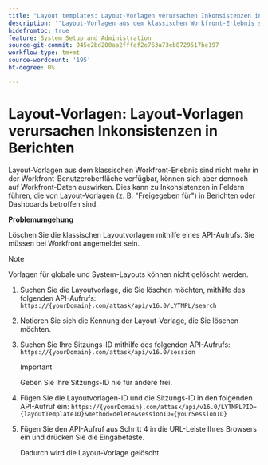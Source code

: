 ```yaml
---
title: "Layout templates: Layout-Vorlagen verursachen Inkonsistenzen in Berichten"
description: '"Layout-Vorlagen aus dem klassischen Workfront-Erlebnis sind nicht mehr in der Workfront-Benutzeroberfläche verfügbar, können sich aber dennoch auf Workfront-Daten auswirken. Dies kann zu Inkonsistenzen in Feldern führen, die von Layoutvorlagen (z. B. "Freigegeben für") in Berichten oder Dashboards betroffen sind."'
hidefromtoc: true
feature: System Setup and Administration
source-git-commit: 045e2bd200aa2fffaf2e763a73eb8729517be197
workflow-type: tm+mt
source-wordcount: '195'
ht-degree: 0%

---
```



# Layout-Vorlagen: Layout-Vorlagen verursachen Inkonsistenzen in Berichten

Layout-Vorlagen aus dem klassischen Workfront-Erlebnis sind nicht mehr in der Workfront-Benutzeroberfläche verfügbar, können sich aber dennoch auf Workfront-Daten auswirken. Dies kann zu Inkonsistenzen in Feldern führen, die von Layout-Vorlagen (z. B. &quot;Freigegeben für&quot;) in Berichten oder Dashboards betroffen sind.

**Problemumgehung**

Löschen Sie die klassischen Layoutvorlagen mithilfe eines API-Aufrufs. Sie müssen bei Workfront angemeldet sein.

>[!NOTE]
>
>Vorlagen für globale und System-Layouts können nicht gelöscht werden.

1. Suchen Sie die Layoutvorlage, die Sie löschen möchten, mithilfe des folgenden API-Aufrufs:
   `https://{yourDomain}.com/attask/api/v16.0/LYTMPL/search`
1. Notieren Sie sich die Kennung der Layout-Vorlage, die Sie löschen möchten.
1. Suchen Sie Ihre Sitzungs-ID mithilfe des folgenden API-Aufrufs:
   `https://{yourDomain}.com/attask/api/v16.0/session`

   >[!IMPORTANT]
   >
   >Geben Sie Ihre Sitzungs-ID nie für andere frei.

1. Fügen Sie die Layoutvorlagen-ID und die Sitzungs-ID in den folgenden API-Aufruf ein:
   `https://{yourDomain}.com/attask/api/v16.0/LYTMPL?ID={layoutTemplateID}&method=delete&sessionID={yourSessionID}`
1. Fügen Sie den API-Aufruf aus Schritt 4 in die URL-Leiste Ihres Browsers ein und drücken Sie die Eingabetaste.

   Dadurch wird die Layout-Vorlage gelöscht.

